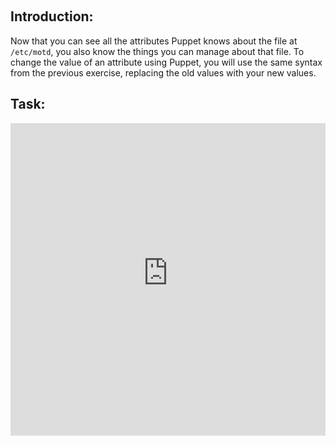 &nbsp;

## Introduction:
Now that you can see all the attributes Puppet knows about the file at <code>/etc/motd</code>, you also know the things you can manage about that file. To change the value of an attribute using Puppet, you will use the same syntax from the previous exercise, replacing the old values with your new values.

## Task:
<iframe src="https://magicbox.classroom.puppet.com/syntax/modifying_attributes" width="100%" height="500px" frameborder="0" />
